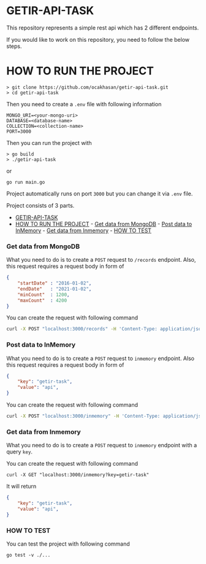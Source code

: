 # GETIR-API-TASK

This repository represents a simple rest api which has 2 different endpoints.

If you would like to work on this repository, you need to follow the below steps.

# HOW TO RUN THE PROJECT
```
> git clone https://github.com/ocakhasan/getir-api-task.git
> cd getir-api-task
```

Then you need to create a `.env` file with following information
```
MONGO_URI=<your-mongo-uri>
DATABASE=<database-name>
COLLECTION=<collection-name>
PORT=3000
```
Then you can run the project with 
```
> go build
> ./getir-api-task
```
or 
```
go run main.go
```

Project automatically runs on port `3000` but you can change it via `.env` file.

Project consists of 3 parts.
- [GETIR-API-TASK](#getir-api-task)
- [HOW TO RUN THE PROJECT](#how-to-run-the-project)
		- [Get data from MongoDB](#get-data-from-mongodb)
		- [Post data to InMemory](#post-data-to-inmemory)
		- [Get data from Inmemory](#get-data-from-inmemory)
		- [HOW TO TEST](#how-to-test)


### Get data from MongoDB
What you need to do is to create a `POST` request to `/records` endpoint. Also, this request requires a request body in form of 
```json
{
    "startDate" : "2016-01-02",
    "endDate"   : "2021-01-02",
    "minCount"  : 1200,
    "maxCount"  : 4200
}

```

You can create the request with following command
```bash
curl -X POST "localhost:3000/records" -H 'Content-Type: application/json' -d '{ "startDate": "2016-01-02", "endDate": "2021-01-02", "minCount": 1200, "maxCount": 4200}'
```

### Post data to InMemory
What you need to do is to create a `POST` request to `inmemory` endpoint. Also this request requires a request body in form of
```json
{
	"key": "getir-task",
	"value": "api",
}
```

You can create the request with following command
```bash
curl -X POST "localhost:3000/inmemory" -H 'Content-Type: application/json' -d '{ "key": "getir-task", "value": "api"}'
```

### Get data from Inmemory
What you need to do is to create a `POST` request to `inmemory` endpoint with a query `key`. 

You can create the request with following command
```
curl -X GET "localhost:3000/inmemory?key=getir-task" 
```

It will return 
```json
{
	"key": "getir-task",
	"value": "api",
}
```

### HOW TO TEST
You can test the project with following command
```
go test -v ./...
```